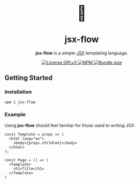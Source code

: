 <div align="center">
  <span style="font-size: 3rem" aria-hidden="true">🌊</span>

  <h1>jsx-flow</h1>
  <p><b>jsx-flow</b> is a simple <a href="https://en.wikipedia.org/wiki/JSX_(JavaScript)">JSX</a> templating language.</p>
</div>

<div align="center">
  <a href="/LICENSE">
    <img alt="License GPLv3" src="https://img.shields.io/badge/license-GPLv3-blue.svg" />
  </a>
  <a href="https://www.npmjs.com/package/jsx-flow">
    <img alt="NPM" src="https://img.shields.io/npm/v/jsx-flow?label=npm">
  </a>
  <a href="https://bundlephobia.com/result?p=jsx-flow@latest">
    <img alt="Bundle size" src="https://img.shields.io/bundlephobia/minzip/leaf-db@latest.svg">
  </a>
</div>

## Getting Started

### Installation

```sh
npm i jsx-flow
```

### Example

Using **jsx-flow** should feel familiar for those used to writing JSX:

```TSX
const Template = props => (
  <html lang="en">
    <body>{props.children}</body>
  </html>
);

const Page = () => (
  <Template>
    <h1>Title</h1>
  </Template>
)
```
